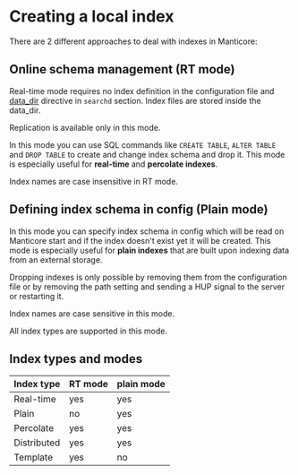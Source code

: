 # Creating a local index

There are 2 different approaches to deal with indexes in Manticore:
## Online schema management (RT mode)
Real-time mode requires no index definition in the configuration file and [data_dir](../Server_settings/Searchd.md#data_dir) directive in `searchd` section. Index files are stored inside the data_dir.

Replication is available only in this mode.

In this mode you can use SQL commands like `CREATE TABLE`, `ALTER TABLE` and `DROP TABLE` to create and change index schema and drop it. This mode is especially useful for **real-time** and **percolate indexes**. 

Index names are case insensitive in RT mode.

## Defining index schema in config (Plain mode)
In this mode you can specify index schema in config which will be read on Manticore start and if the index doesn't exist yet it will be created. This mode is especially useful for **plain indexes** that are built upon indexing data from an external storage.

Dropping indexes is only possible by removing them from the configuration file or by removing the path setting and sending a HUP signal to the server or restarting it.

Index names are case sensitive in this mode.

All index types are supported in this mode.


## Index types and modes


| Index type  | RT mode  | plain mode  |
|-------------|----------|-------------|
| Real-time   | yes      | yes         |
| Plain       | no       | yes         |
| Percolate   | yes      | yes         |
| Distributed | yes      | yes         |
| Template    | yes      | no          |
